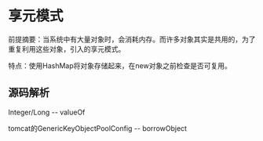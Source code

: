# 享元模式

前提摘要：当系统中有大量对象时，会消耗内存。而许多对象其实是共用的，为了重复利用这些对象，引入的享元模式。

特点：使用HashMap将对象存储起来，在new对象之前检查是否可复用。

















## 源码解析

Integer/Long  --  valueOf

tomcat的GenericKeyObjectPoolConfig -- borrowObject